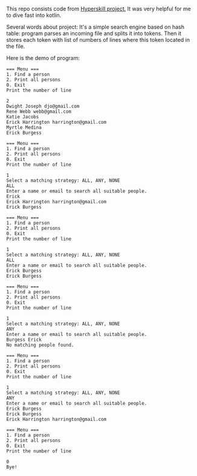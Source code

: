This repo consists code from [Hyperskill project.][1] It was very 
helpful for me to dive fast into kotlin.

Several words about project:
It's a simple search engine based on hash table: program
parses an incoming file and splits it into tokens. Then 
it stores each token with list of numbers of lines where 
this token located in the file.  

Here is the demo of program:

```
=== Menu ===
1. Find a person
2. Print all persons
0. Exit
Print the number of line
                        
2
Dwight Joseph djo@gmail.com
Rene Webb webb@gmail.com
Katie Jacobs
Erick Harrington harrington@gmail.com
Myrtle Medina
Erick Burgess
            
=== Menu ===
1. Find a person
2. Print all persons
0. Exit
Print the number of line
                        
1
Select a matching strategy: ALL, ANY, NONE
ALL
Enter a name or email to search all suitable people.
Erick
Erick Harrington harrington@gmail.com
Erick Burgess
            
=== Menu ===
1. Find a person
2. Print all persons
0. Exit
Print the number of line
                        
1
Select a matching strategy: ALL, ANY, NONE
ALL
Enter a name or email to search all suitable people.
Erick Burgess
Erick Burgess
            
=== Menu ===
1. Find a person
2. Print all persons
0. Exit
Print the number of line
                        
1
Select a matching strategy: ALL, ANY, NONE
ANY
Enter a name or email to search all suitable people.
Burgess Erick
No matching people found.
            
=== Menu ===
1. Find a person
2. Print all persons
0. Exit
Print the number of line
                        
1
Select a matching strategy: ALL, ANY, NONE
ANY
Enter a name or email to search all suitable people.
Erick Burgess
Erick Burgess
Erick Harrington harrington@gmail.com
            
=== Menu ===
1. Find a person
2. Print all persons
0. Exit
Print the number of line
                        
0
Bye!
```

[1]: https://hyperskill.org/tracks
